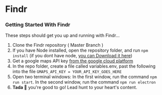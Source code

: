 # Findr

### Getting Started With Findr
These steps should get you up and running with Findr...

1. Clone the Findr repository ( Master Branch )
2. If you have Node installed, open the repository folder, and run ```npm install``` (if you dont have node, [you can Download it here](https://nodejs.org/en/))
3. Get a google maps API key [from the google cloud platform](https://developers.google.com/maps/documentation/javascript/get-api-key)
4. In the repo folder, create a file called variables.env, past the following into the file ```GMAPS_API_KEY = YOUR_API_KEY_GOES_HERE```
5. Open two terminal windows: In the first window, run the command ```npm run start```. In the second window, run the command ```npm run electron```
6. __Tada :tada:__ you're good to go! Lead hunt to your heart's content. 
